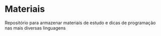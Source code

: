 # Materiais
Repositório para armazenar materiais de estudo e dicas de programação nas mais diversas linguagens

